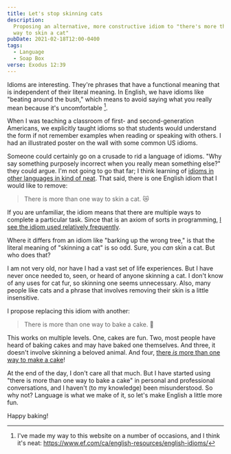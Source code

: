 ```yaml
---
title: Let's stop skinning cats
description:
  Proposing an alternative, more constructive idiom to "there's more than one
  way to skin a cat"
pubDate: 2021-02-18T12:00-0400
tags:
  - Language
  - Soap Box
verse: Exodus 12:39
---
```


Idioms are interesting. They're phrases that have a functional meaning that is
independent of their literal meaning. In English, we have idioms like "beating
around the bush," which means to avoid saying what you really mean because it's
uncomfortable [^1].

When I was teaching a classroom of first- and second-generation Americans, we
explicitly taught idioms so that students would understand the form if not
remember examples when reading or speaking with others. I had an illustrated
poster on the wall with some common US idioms.

Someone could certainly go on a crusade to rid a language of idioms. "Why say
something purposely incorrect when you really mean something else?" they could
argue. I'm not going to go that far; I think learning of
[idioms in other languages in kind of neat](https://www.thatsanegg.com/about).
That said, there is one English idiom that I would like to remove:

> There is more than one way to skin a cat. <e-moji>😿</e-moji>

If you are unfamiliar, the idiom means that there are multiple ways to complete
a particular task. Since that is an axiom of sorts in programming,
[I see the idiom used relatively frequently](https://duckduckgo.com/?q=site%3Astackoverflow.com+%22more+than+one+way+to+skin+a+cat%22).

Where it differs from an idiom like "barking up the wrong tree," is that the
literal meaning of "skinning a cat" is so odd. Sure, you _can_ skin a cat. But
who does that?

I am not very old, nor have I had a vast set of life experiences. But I have
never once needed to, seen, or heard of anyone skinning a cat. I don't know of
any uses for cat fur, so skinning one seems unnecessary. Also, many people like
cats and a phrase that involves removing their skin is a little insensitive.

I propose replacing this idiom with another:

> There is more than one way to bake a cake. <e-moji>🍰</e-moji>

This works on multiple levels. One, cakes are fun. Two, most people have heard
of baking cakes and may have baked one themselves. And three, it doesn't involve
skinning a beloved animal. And four,
[there _is_ more than one way to make a cake](https://www.allrecipes.com/search/results/?sort=re&wt=cake)!

At the end of the day, I don't care all that much. But I have started using
"there is more than one way to bake a cake" in personal and professional
conversations, and I haven't (to my knowledge) been misunderstood. So why not?
Language is what we make of it, so let's make English a little more fun.

Happy baking!

[^1]:
    I've made my way to this website on a number of occasions, and I think it's
    neat: https://www.ef.com/ca/english-resources/english-idioms/
